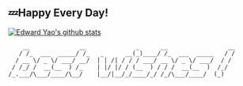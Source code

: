 ## 💤Happy Every Day!

[![Edward Yao's github stats](https://github-readme-stats.vercel.app/api?username=Yaozhtj&theme=prussian)](https://github.com/anuraghazra/github-readme-stats)

```
    __              __              _      __                 __
   / /_  ___  _____/ /_   _      __(_)____/ /_  ___  _____   / /
  / __ \/ _ \/ ___/ __/  | | /| / / / ___/ __ \/ _ \/ ___/  / / 
 / /_/ /  __(__  ) /_    | |/ |/ / (__  ) / / /  __(__  )  /_/  
/_.___/\___/____/\__/    |__/|__/_/____/_/ /_/\___/____/  (_)   
                                                                                                                  
```
